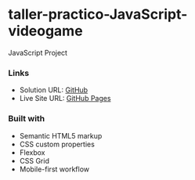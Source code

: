 # taller-practico-JavaScript-videogame
JavaScript Project

### Links

- Solution URL: [GitHub](https://github.com/marco-moya/taller-practico-JavaScript-videogame.git)
- Live Site URL: [GitHub Pages](https://marco-moya.github.io/taller-practico-JavaScript-videogame/)

### Built with

- Semantic HTML5 markup
- CSS custom properties
- Flexbox
- CSS Grid
- Mobile-first workflow
